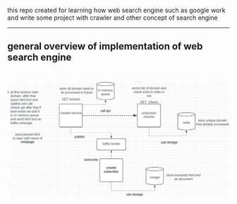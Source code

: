 this repo created for learning how web search engine such as google work and write some project with crawler and other concept of search engine

----------------------
## general overview of implementation of web search engine <br/><br/>
![](search-engine-achitecture.jpg)
